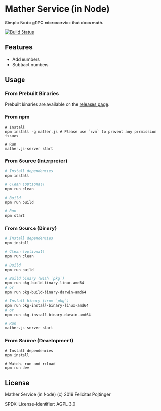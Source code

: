 # Mather Service (in Node)

Simple Node gRPC microservice that does math.

[![Build Status](https://travis-ci.com/pojntfx/mather.js.svg?branch=master)](https://travis-ci.com/pojntfx/mather.js)

## Features

- Add numbers
- Subtract numbers

## Usage

### From Prebuilt Binaries

Prebuilt binaries are available on the [releases page](https://github.com/pojntfx/mather.js/releases/latest).

### From npm

```
# Install
npm install -g mather.js # Please use `nvm` to prevent any permission issues

# Run
mather.js-server start
```

### From Source (Interpreter)

```bash
# Install dependencies
npm install

# Clean (optional)
npm run clean

# Build
npm run build

# Run
npm start
```

### From Source (Binary)

```bash
# Install dependencies
npm install

# Clean (optional)
npm run clean

# Build
npm run build

# Build binary (with `pkg`)
npm run pkg-build-binary-linux-amd64
# or
npm run pkg-build-binary-darwin-amd64

# Install binary (from `pkg`)
npm run pkg-install-binary-linux-amd64
# or
npm run pkg-install-binary-darwin-amd64

# Run
mather.js-server start
```

### From Source (Development)

```
# Install dependencies
npm install

# Watch, run and reload
npm run dev
```

## License

Mather Service (in Node) (c) 2019 Felicitas Pojtinger

SPDX-License-Identifier: AGPL-3.0
